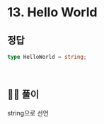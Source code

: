 # 13. Hello World

## 정답

```typescript
type HelloWorld = string;
```

<br>

## 🧑‍💻 풀이

string으로 선언
